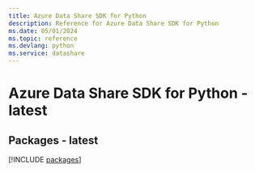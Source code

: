 ```yaml
---
title: Azure Data Share SDK for Python
description: Reference for Azure Data Share SDK for Python
ms.date: 05/01/2024
ms.topic: reference
ms.devlang: python
ms.service: datashare
---
```

# Azure Data Share SDK for Python - latest
## Packages - latest
[!INCLUDE [packages](data-share-index.md)]